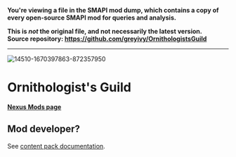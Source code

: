 **You're viewing a file in the SMAPI mod dump, which contains a copy of every open-source SMAPI mod
for queries and analysis.**

**This is _not_ the original file, and not necessarily the latest version.**  
**Source repository: https://github.com/greyivy/OrnithologistsGuild**

----

![14510-1670397863-872357950](https://user-images.githubusercontent.com/5335625/210715429-3909cdfb-71a2-4561-be71-e26fe1122b48.jpeg)

# Ornithologist's Guild

[**Nexus Mods page**](https://www.nexusmods.com/stardewvalley/mods/14510)

## Mod developer?

See [content pack documentation](https://github.com/greyivy/OrnithologistsGuild/blob/main/docs/DEVELOPERS.md).
